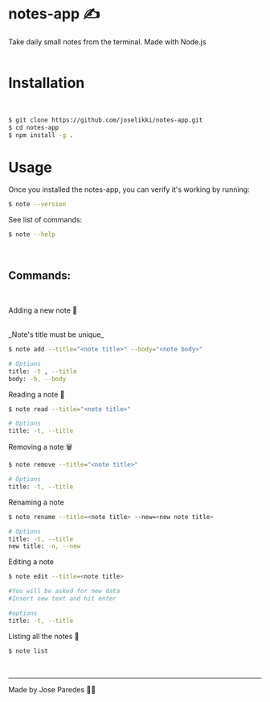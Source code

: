 # notes-app ✍️

Take daily small notes from the terminal.
Made with Node.js
<br>
<br>

# Installation

<br>

```sh
$ git clone https://github.com/joselikki/notes-app.git
$ cd notes-app
$ npm install -g .
```

# Usage

Once you installed the notes-app, you can verify it's working by running:

```sh
$ note --version
```

See list of commands:

```sh
$ note --help
```

<br>

## Commands:

<br>

Adding a new note 📝 <br>

<br>
_Note's title must be unique_

```sh
$ note add --title="<note title>" --body="<note body>"

# Options
title: -t , --title
body: -b, --body
```

Reading a note 📄

```sh
$ note read --title="<note title>"

# Options
title: -t, --title
```

Removing a note 🗑

```sh
$ note remove --title="<note title>"

# Options
title: -t, --title
```

Renaming a note

```sh
$ note rename --title=<note title> --new=<new note title>

# Options
title: -t, --title
new title: -n, --new
```

Editing a note

```sh
$ note edit --title=<note title>

#You will be asked for new data
#Insert new text and hit enter

#options
title: -t, --title
```

Listing all the notes 📒

```sh
$ note list
```

<br>

---

Made by Jose Paredes 👨‍🚀
